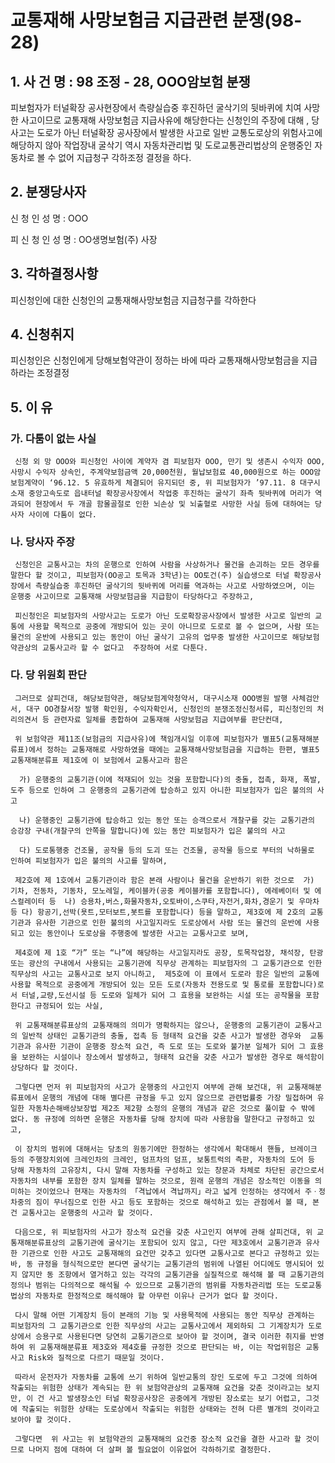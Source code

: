 # 교통재해 사망보험금 지급관련 분쟁(98-28)

## 1. 사 건 명 : 98 조정 - 28, OOO암보험 분쟁

 피보험자가 터널확장 공사현장에서 측량실습중 후진하던 굴삭기의 뒷바퀴에 치여 사망한 사고이므로 교통재해 사망보험금 지급사유에 해당한다는 신청인의 주장에 대해 , 당 사고는 도로가 아닌 터널확장 공사장에서 발생한 사고로 일반 교통도로상의 위험사고에 해당하지 않아 작업장내 굴삭기 역시 자동차관리법 및 도로교통관리법상의 운행중인 자동차로 볼 수 없어 지급청구 각하조정 결정을 하다.



## 2. 분쟁당사자                                               
   신  청  인        성  명 : OOO

   피  신  청  인    성  명 : OO생명보험(주) 사장


## 3. 각하결정사항
   피신청인에 대한 신청인의 교통재해사망보험금 지급청구를 각하한다


## 4. 신청취지
   피신청인은 신청인에게 당해보험약관이 정하는 바에 따라 교통재해사망보험금을 지급하라는 조정결정


## 5. 이     유

### 가. 다툼이 없는 사실
     신청 외 망 OOO와 피신청인 사이에 계약자 겸 피보험자 OOO, 만기 및 생존시 수익자 OOO, 사망시 수익자 상속인, 주계약보험금액 20,000천원, 월납보험료 40,000원으로 하는 OOO암보험계약이 ‘96.12. 5 유효하게 체결되어 유지되던 중, 위 피보험자가 ’97.11. 8 대구시소재 중앙고속도로 읍내터널 확장공사장에서 작업중 후진하는 굴삭기 좌측 뒷바퀴에 머리가 역과되어 현장에서 두 개골 함몰골절로 인한 뇌손상 및 뇌출혈로 사망한 사실 등에 대하여는 당사자 사이에 다툼이 없다.
                               

### 나. 당사자 주장

     신청인은 교통사고는 차의 운행으로 인하여 사람을 사상하거나 물건을 손괴하는 모든 경우를 말한다 할 것이고, 피보험자(OO공고 토목과 3학년)는 OO토건(주) 실습생으로 터널 확장공사장에서 측량실습중 후진하던 굴삭기의 뒷바퀴에 머리를 역과하는 사고로 사망하였으며, 이는 운행중 사고이므로 교통재해 사망보험금을 지급함이 타당하다고 주장하고,

     피신청인은 피보험자의 사망사고는 도로가 아닌 도로확장공사장에서 발생한 사고로 일반의 교통에 사용할 목적으로 공중에 개방되어 있는 곳이 아니므로 도로로 볼 수 없으며, 사람 또는 물건의 운반에 사용되고 있는 동안이 아닌 굴삭기 고유의 업무중 발생한 사고이므로 해당보험약관상의 교통사고라 할 수 없다고  주장하여 서로 다툰다.


### 다. 당 위원회 판단 
     그러므로 살피건대, 해당보험약관, 해당보험계약청약서, 대구시소재 OOO병원 발행 사체검안서, 대구 OO경찰서장 발행 확인원, 수익자확인서, 신청인의 분쟁조정신청서류, 피신청인의 처리의견서 등 관련자료 일체를 종합하여 교통재해 사망보험금 지급여부를 판단컨대,

     위 보험약관 제11조(보험금의 지급사유)에 책임개시일 이후에 피보험자가 별표5(교통재해분류표)에서 정하는 교통재해로 사망하였을 때에는 교통재해사망보험금을 지급하는 한편, 별표5 교통재해분류표 제1호에 이 보험에서 교통사고라 함은

      가) 운행중의 교통기관(이에 적재되어 있는 것을 포함합니다)의 충돌, 접촉, 화재, 폭발, 도주 등으로 인하여 그 운행중의 교통기관에 탑승하고 있지 아니한 피보험자가 입은 불의의 사고

      나) 운행중인 교통기관에 탑승하고 있는 동안 또는 승객으로서 개찰구를 갖는 교통기관의 승강장 구내(개찰구의 안쪽을 말합니다)에 있는 동안 피보험자가 입은 불의의 사고 

      다) 도로통행중 건조물, 공작물 등의 도괴 또는 건조물, 공작물 등으로 부터의 낙하물로 인하여 피보험자가 입은 불의의 사고를 말하며,

     제2호에 제 1호에서 교통기관이라 함은 본래 사람이나 물건을 운반하기 위한 것으로  가) 기차, 전동차, 기동차, 모노레일, 케이블카(공중 케이블카를 포함합니다), 에레베이터 및 에스컬레이터 등  나) 승용차,버스,화물자동차,오토바이,스쿠타,자전거,화차,경운기 및 우마차 등 다) 항공기,선박(욧트,모터보트,봇트를 포함합니다) 등을 말하고, 제3호에 제 2호의 교통기관과 유사한 기관으로 인한 불의의 사고일지라도 도로상에서 사람 또는 물건의 운반에 사용되고 있는 동안이나 도로상을 주행중에 발생한 사고는 교통사고로 보며,

     제4호에 제 1호 “가” 또는 “나”에 해당하는 사고일지라도 공장, 토목작업장, 채석장, 탄광 또는 광산의 구내에서 사용되는 교통기관에 직무상 관계하는 피보험자의 그 교통기관으로 인한 직무상의 사고는 교통사고로 보지 아니하고,  제5호에 이 표에서 도로라 함은 일반의 교통에 사용할 목적으로 공중에게 개방되어 있는 모든 도로(자동차 전용도로 및 통로를 포함합니다)로서 터널,교량,도선시설 등 도로와 일체가 되어 그 효용을 보완하는 시설 또는 공작물을 포함한다고 규정되어 있는 사실,

     위 교통재해분류표상의 교통재해의 의미가 명확하지는 않으나, 운행중의 교통기관이 교통사고의 일반적 상태인 교통기관의 충돌, 접촉 등 형태적 요건을 갖춘 사고가 발생한 경우와  교통기관과 유사한 기관이 운행중 장소적 요건, 즉 도로 또는 도로와 불가분 일체가 되어 그 효용을 보완하는 시설이나 장소에서 발생하고, 형태적 요건을 갖춘 사고가 발생한 경우로 해석함이 상당하다 할 것이다.

     그렇다면 먼저 위 피보험자의 사고가 운행중의 사고인지 여부에 관해 보건대, 위 교통재해분류표에서 운행의 개념에 대해 별다른 규정을 두고 있지 않으므로 관련법률중 가장 밀접하며 유일한 자동차손해배상보장법 제2조 제2항 소정의 운행의 개념과 같은 것으로 풀이할 수 밖에 없다. 동 규정에 의하면 운행은 자동차를 당해 장치에 따라 사용함을 말한다고 규정하고 있고,

     이 장치의 범위에 대해서는 당초의 원동기에만 한정하는 생각에서 확대해서 핸들, 브레이크 등의 주행장치외에 크레인차의 크레인, 덤프차의 덤프, 보통트럭의 측판, 자동차의 도어 등 당해 자동차의 고유장치, 다시 말해 자동차를 구성하고 있는 창문과 차체로 차단된 공간으로서 자동차의 내부를 포함한 장치 일체를 말하는 것으로, 원래 운행의 개념은 장소적인 이동을 의미하는 것이었으나 현재는 자동차의 「격납에서 격납까지」라고 넓게 인정하는 생각에서 주ㆍ정차중의 짐이 무너짐으로 인한 사고 등도 포함하는 것으로 해석하고 있는 관점에서 볼 때, 본 건 교통사고는 운행중의 사고라 할 것이다.

     다음으로, 위 피보험자의 사고가 장소적 요건을 갖춘 사고인지 여부에 관해 살피건대, 위 교통재해분류표상의 교통기관에 굴삭기는 포함되어 있지 않고, 다만 제3호에서 교통기관과 유사한 기관으로 인한 사고도 교통재해의 요건만 갖추고 있다면 교통사고로 본다고 규정하고 있는 바, 동 규정을 형식적으로만 본다면 굴삭기는 교통기관의 범위에 나열된 어디에도 명시되어 있지 않지만 동 조항에서 열거하고 있는 각각의 교통기관을 실질적으로 해석해 볼 때 교통기관의 정의나 범위는 다의적으로 해석될 수 있으므로 교통기관의 범위를 자동차관리법 또는 도로교통법상의 자동차로 한정적으로 해석해야 할 아무런 이유나 근거가 없다 할 것이다.

     다시 말해 어떤 기계장치 등이 본래의 기능 및 사용목적에 사용되는 동안 직무상 관계하는 피보험자의 그 교통기관으로 인한 직무상의 사고는 교통사고에서 제외하되 그 기계장치가 도로상에서 승용구로 사용된다면 당연히 교통기관으로 보아야 할 것이며, 결국 이러한 취지를 반영하여 위 교통재해분류표 제3호와 제4호를 규정한 것으로 판단되는 바, 이는 작업위험은 교통사고 Risk와 질적으로 다르기 때문일 것이다.

     따라서 운전자가 자동차를 교통에 쓰기 위하여 일반교통의 장인 도로에 두고 그것에 의하여 작출되는 위험한 상태가 계속되는 한 위 보험약관상의 교통재해 요건을 갖춘 것이라고는 보지만, 이 건 사고 발생장소인 터널 확장공사장은 공중에게 개방된 장소로는 보기 어렵고, 그것에 작출되는 위험한 상태는 도로상에서 작출되는 위험한 상태와는 전혀 다른 별개의 것이라고 보아야 할 것이다.

     그렇다면  위 사고는 위 보험약관의 교통재해의 요건중 장소적 요건을 결한 사고라 할 것이므로 나머지 점에 대하여 더 살펴 볼 필요없이 이유없어 각하하기로 결정한다.
